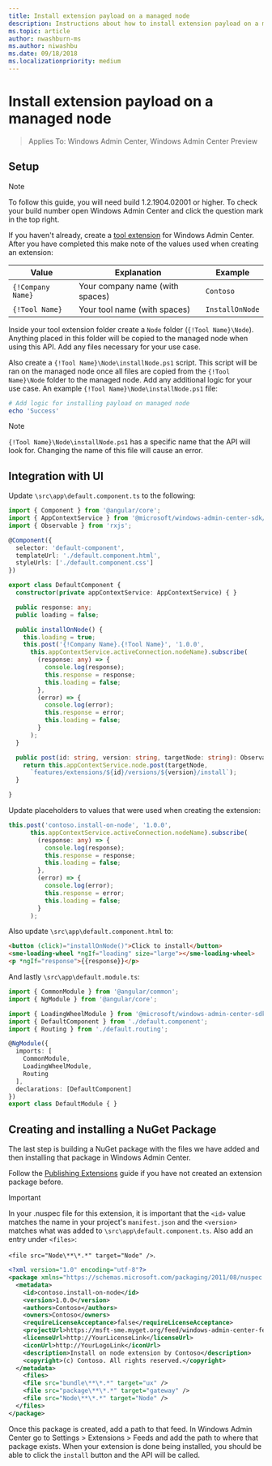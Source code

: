 ```yaml
---
title: Install extension payload on a managed node
description: Instructions about how to install extension payload on a managed node
ms.topic: article
author: nwashburn-ms
ms.author: niwashbu
ms.date: 09/18/2018
ms.localizationpriority: medium
---
```


# Install extension payload on a managed node

>Applies To: Windows Admin Center, Windows Admin Center Preview

## Setup

> [!NOTE]
> To follow this guide, you will need build 1.2.1904.02001 or higher. To check your build number open Windows Admin Center and click the question mark in the top right.

If you haven't already, create a [tool extension](../develop-tool.md) for Windows Admin Center. After you have completed this make note of the values used when creating an extension:

| Value | Explanation | Example |
| ----- | ----------- | ------- |
| ```{!Company Name}``` | Your company name (with spaces) | ```Contoso``` |
| ```{!Tool Name}``` | Your tool name (with spaces) | ```InstallOnNode``` |

Inside your tool extension folder create a ```Node``` folder (```{!Tool Name}\Node```). Anything placed in this folder will be copied to the managed node when using this API. Add any files necessary for your use case.

Also create a ```{!Tool Name}\Node\installNode.ps1``` script. This script will be ran on the managed node once all files are copied from the ```{!Tool Name}\Node``` folder to the managed node. Add any additional logic for your use case. An example ```{!Tool Name}\Node\installNode.ps1``` file:

``` ps1
# Add logic for installing payload on managed node
echo 'Success'
```

> [!NOTE]
> ```{!Tool Name}\Node\installNode.ps1``` has a specific name that the API will look for. Changing the name of this file will cause an error.


## Integration with UI

Update ```\src\app\default.component.ts``` to the following:

``` ts
import { Component } from '@angular/core';
import { AppContextService } from '@microsoft/windows-admin-center-sdk/angular';
import { Observable } from 'rxjs';

@Component({
  selector: 'default-component',
  templateUrl: './default.component.html',
  styleUrls: ['./default.component.css']
})

export class DefaultComponent {
  constructor(private appContextService: AppContextService) { }

  public response: any;
  public loading = false;

  public installOnNode() {
    this.loading = true;
    this.post('{!Company Name}.{!Tool Name}', '1.0.0',
      this.appContextService.activeConnection.nodeName).subscribe(
        (response: any) => {
          console.log(response);
          this.response = response;
          this.loading = false;
        },
        (error) => {
          console.log(error);
          this.response = error;
          this.loading = false;
        }
      );
  }

  public post(id: string, version: string, targetNode: string): Observable<any> {
    return this.appContextService.node.post(targetNode,
      `features/extensions/${id}/versions/${version}/install`);
  }

}
```
Update placeholders to values that were used when creating the extension:
``` ts
this.post('contoso.install-on-node', '1.0.0',
      this.appContextService.activeConnection.nodeName).subscribe(
        (response: any) => {
          console.log(response);
          this.response = response;
          this.loading = false;
        },
        (error) => {
          console.log(error);
          this.response = error;
          this.loading = false;
        }
      );
```

Also update ```\src\app\default.component.html``` to:
``` html
<button (click)="installOnNode()">Click to install</button>
<sme-loading-wheel *ngIf="loading" size="large"></sme-loading-wheel>
<p *ngIf="response">{{response}}</p>
```
And lastly ```\src\app\default.module.ts```:
``` ts
import { CommonModule } from '@angular/common';
import { NgModule } from '@angular/core';

import { LoadingWheelModule } from '@microsoft/windows-admin-center-sdk/angular';
import { DefaultComponent } from './default.component';
import { Routing } from './default.routing';

@NgModule({
  imports: [
    CommonModule,
    LoadingWheelModule,
    Routing
  ],
  declarations: [DefaultComponent]
})
export class DefaultModule { }

```

## Creating and installing a NuGet Package

The last step is building a NuGet package with the files we have added and then installing that package in Windows Admin Center.

Follow the [Publishing Extensions](../publish-extensions.md) guide if you have not created an extension package before.
> [!IMPORTANT]
> In your .nuspec file for this extension, it is important that the ```<id>``` value matches the name in your project's ```manifest.json``` and the ```<version>``` matches what was added to ```\src\app\default.component.ts```. Also add an entry under ```<files>```:
>
> ```<file src="Node\**\*.*" target="Node" />```.

``` xml
<?xml version="1.0" encoding="utf-8"?>
<package xmlns="https://schemas.microsoft.com/packaging/2011/08/nuspec.xsd">
  <metadata>
    <id>contoso.install-on-node</id>
    <version>1.0.0</version>
    <authors>Contoso</authors>
    <owners>Contoso</owners>
    <requireLicenseAcceptance>false</requireLicenseAcceptance>
    <projectUrl>https://msft-sme.myget.org/feed/windows-admin-center-feed/package/nuget/contoso.sme.install-on-node-extension</projectUrl>
    <licenseUrl>http://YourLicenseLink</licenseUrl>
    <iconUrl>http://YourLogoLink</iconUrl>
    <description>Install on node extension by Contoso</description>
    <copyright>(c) Contoso. All rights reserved.</copyright>
  </metadata>
    <files>
    <file src="bundle\**\*.*" target="ux" />
    <file src="package\**\*.*" target="gateway" />
    <file src="Node\**\*.*" target="Node" />
  </files>
</package>
```

Once this package is created, add a path to that feed. In Windows Admin Center go to Settings > Extensions > Feeds and add the path to where that package exists. When your extension is done being installed, you should be able to click the ```install``` button and the API will be called.